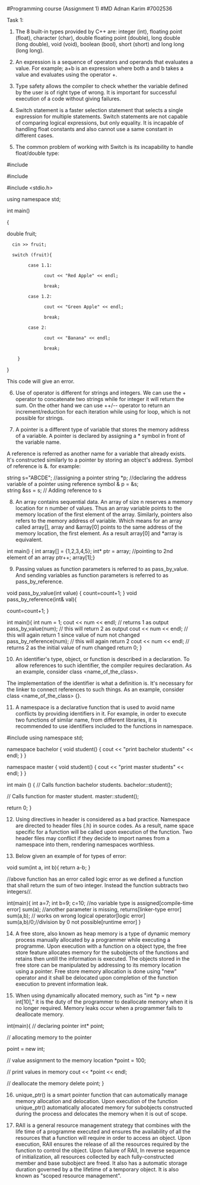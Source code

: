 #Programming course (Assignment 1) 
#MD Adnan Karim
#7002536

Task 1: 

1. The 8 built-in types provided by C++ are: integer (int), floating point (float), character (char), double floating point (double), long double (long double), void (void), boolean (bool), short (short) and long long (long long). 

2. An expression is a sequence of operators and operands that evaluates a value. For example; a+b is an expression where both a and b takes a value and evaluates using the operator +.  

3. Type safety allows the compiler to check whether the variable defined by the user is of right type of wrong. It is important for successful execution of a code without giving failures. 

4. Switch statement is a faster selection statement that selects a single expression for multiple statements. Switch statements are not capable of comparing logical expressions, but only equality. It is incapable of handling float constants and also cannot use a same constant in different cases.  

5. The common problem of working with Switch is its incapability to handle float/double type: 

#include <iostream> 

#include <vector> 

#include <stdio.h> 

using namespace std; 

int main() 

{    

double fruit; 

      cin >> fruit; 

      switch (fruit){ 

            case 1.1: 

                  cout << "Red Apple" << endl; 

                  break; 

            case 1.2: 

                  cout << "Green Apple" << endl; 

                  break; 

            case 2: 

                  cout << "Banana" << endl; 

                  break; 

        } 

} 

This code will give an error.

6. Use of operator is different for strings and integers. We can use the + operator to concatenate two strings while for integer it will return the sum. On the other hand we can use ++/-- operator to return an increment/reduction for each iteration while using for loop, which is not possible for strings.

7. A pointer is a different type of variable that stores the memory address of a variable. A pointer is declared by assigning a * symbol in front of the variable name. 

A reference is referred as another name for a variable that already exists. It's constructed similarly to a pointer by storing an object's address. Symbol of reference is &. for example:

string s="ABCDE"; 
//assigning a pointer
string *p; 
//declaring the address variable of a pointer using reference symbol &
p = &s;  
string &ss = s; // Adding reference to s

8. An array contains sequential data. An array of size n reserves a memory location for n number of values. Thus an array variable points to the memory location of the first element of the array. Similarly, pointers also refers to the memory address of variable. Which means for an array called array[], array and &array[0] points to the same address of the memory location, the first element.  As a result array[0] and *array is equivalent.

int main()
{
int array[] = {1,2,3,4,5};
int* ptr = array;
//pointing to 2nd element of an array 
ptr++; 
array[1];}

9. Passing values as function parameters is referred to as pass_by_value. And sending variables as function parameters is referred to as pass_by_reference.

void pass_by_value(int value)
{
  count=count+1;
}
void pass_by_reference(int& val){
	
  count=count+1;
}

int main(){
  int num = 1;
  cout << num << endl; // returns 1 as output
  pass_by_value(num);              // this will return 2 as output
  cout << num << endl; // this will again return 1 since value of num not changed
  pass_by_reference(num);          // this will again return 2 
  cout << num << endl; // returns 2 as the initial value of num changed
  return 0;
}

10. An identifier's type, object, or function is described in a declaration. To allow references to such identifier, the compiler requires declaration. As an example, consider class <name_of_the_class>.

The implementation of the identifier is what a definition is. It's necessary for the linker to connect references to such things. As an example, consider class <name_of_the_class> {}.

11. A namespace is a declarative function that is used to avoid name conflicts by providing identifiers in it. For example, in order to execute two functions of similar name, from different libraries, it is recommended to use identifiers included to the functions in namespace. 

#include <iostream>
using namespace std;


namespace bachelor {
   void student() {
      cout << "print bachelor students" << endl;
   }
}

namespace master {
   void student() {
      cout << "print master students" << endl;
   }
}

int main () {
   // Calls function bachelor students.
   bachelor::student();
   
   // Calls function for master student.
   master::student(); 

   return 0;
}

12. Using directives in header is considered as a bad practice. Namespace are directed to header files (.h) in source codes. As a result, name space specific for a function will be called upon execution of the function. Two header files may conflict if they decide to import names from a namespace into them, rendering namespaces worthless.

13. Below given an example of for types of error:

void sum(int a, int b){
	return a-b;
}

//above function has an error called logic error as we defined a function that shall return 
the sum of two integer. Instead the function subtracts two integers//.

int(main){
	int a=7;
	int b=9;
	c=10; //no variable type is assigned[compile-time error]
	sum(a); //another parameter is missing, returns[linker-type error]
	sum(a,b); // works on wrong logical operator[logic error]
	sum(a,b)/0;//division by  0 not possible[runtime error]
}

14. A free store, also known as heap memory is a type of dynamic memory process manually allocated by a programmer while executing a programme. Upon execution with a function on a object type, the free store feature allocates memory for the subobjects of the functions and retains then untill the information is executed. The objects stored in the free store can be manipulated by addressing to its memory location using a pointer. Free store memory allocation is done using "new" operator and it shall be delocated upon completion of the function execution to prevent information leak.

15. When using dynamically allocated memory, such as "int *p = new int[10]," it is the duty of the programmer to deallocate memory when it is no longer required. Memory leaks occur when a programmer fails to deallocate memory.

int(main){
// declaring pointer
int* point;

// allocating memory to the pointer

point = new int;

// value assignment to the memory location
*point = 100;

// print values in memory
cout << *point << endl;

// deallocate the memory
delete point;
}

16. unique_ptr() is a smart pointer function that can automatically manage memory allocation and delocation. Upon execution of the function unique_ptr() automatically allocated memory for subobjects constructed during the process and delocates the memory when it is out of scope. 

17. RAII is a general resource management strategy that combines with the life time of a programme executed and ensures the availability of all the resources that a function will require in order to access an object. Upon execution, RAII ensures the release of all the resources required by the function to control the object. Upon failure of RAII, In reverse sequence of initialization, all resources collected by each fully-constructed member and base subobject are freed. It also has a automatic storage duration governed by a the lifetime of a temporary object. It is also known as "scoped resource management".


